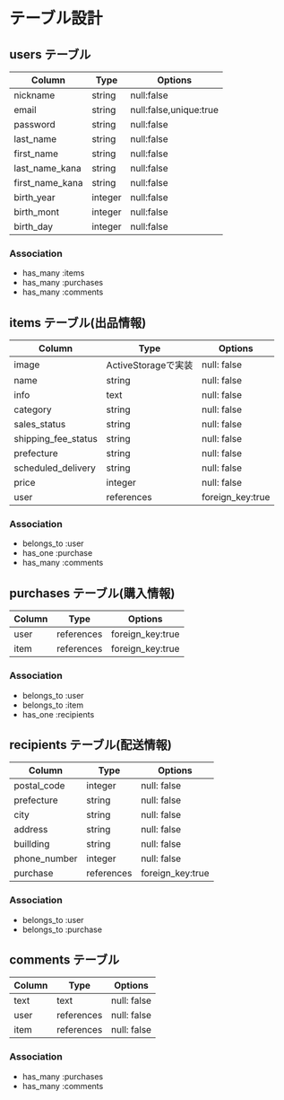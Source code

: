 # テーブル設計

## users テーブル

| Column          | Type    | Options                |
| --------------- | ------- | ---------------------- |
| nickname        | string  | null:false             |
| email           | string  | null:false,unique:true |
| password        | string  | null:false             |
| last_name       | string  | null:false             |
| first_name      | string  | null:false             |
| last_name_kana  | string  | null:false             |
| first_name_kana | string  | null:false             |
| birth_year      | integer | null:false             |
| birth_mont      | integer | null:false             |
| birth_day       | integer | null:false             |

### Association
- has_many :items
- has_many :purchases
- has_many :comments


## items テーブル(出品情報)

| Column              | Type                 | Options          |
| ------------------- | -------------------- | ---------------- |
| image               | ActiveStorageで実装   | null: false      |
| name                | string               | null: false      |
| info                | text                 | null: false      |
| category            | string               | null: false      |
| sales_status        | string               | null: false      |
| shipping_fee_status | string               | null: false      |
| prefecture          | string               | null: false      |
| scheduled_delivery  | string               | null: false      |
| price               | integer              | null: false      |
| user                | references           | foreign_key:true |

### Association
- belongs_to :user
- has_one :purchase
- has_many :comments

## purchases テーブル(購入情報)

| Column                | Type                 | Options          |
| --------------------- | -------------------- | ---------------- |
| user                  | references           | foreign_key:true |
| item                  | references           | foreign_key:true |

### Association
- belongs_to :user
- belongs_to :item
- has_one :recipients

## recipients テーブル(配送情報)

| Column       | Type       | Options          |
| ------------ | ---------- | ---------------- |
| postal_code  | integer    | null: false      |
| prefecture   | string     | null: false      |
| city         | string     | null: false      |
| address      | string     | null: false      |
| buillding    | string     | null: false      |
| phone_number | integer    | null: false      |
| purchase     | references | foreign_key:true |

### Association
- belongs_to :user
- belongs_to :purchase

## comments テーブル

| Column    | Type       | Options     |
| --------- | ---------- | ----------- |
| text      | text       | null: false |
| user      | references | null: false |
| item      | references | null: false |

### Association
- has_many :purchases
- has_many :comments